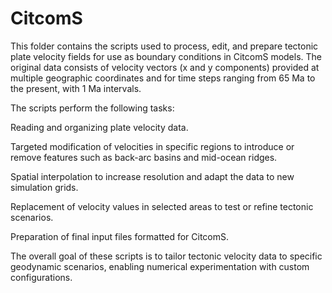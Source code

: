 # CitcomS

This folder contains the scripts used to process, edit, and prepare tectonic plate velocity fields for use as boundary conditions in CitcomS models. The original data consists of velocity vectors (x and y components) provided at multiple geographic coordinates and for time steps ranging from 65 Ma to the present, with 1 Ma intervals.

The scripts perform the following tasks:

  Reading and organizing plate velocity data.

  Targeted modification of velocities in specific regions to introduce or remove features such as back-arc basins and mid-ocean ridges.

  Spatial interpolation to increase resolution and adapt the data to new simulation grids.

  Replacement of velocity values in selected areas to test or refine tectonic scenarios.

  Preparation of final input files formatted for CitcomS.

The overall goal of these scripts is to tailor tectonic velocity data to specific geodynamic scenarios, enabling numerical experimentation with custom configurations.
